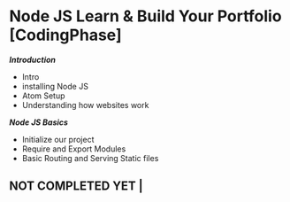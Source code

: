 # Node JS Learn & Build Your Portfolio [CodingPhase]

***Introduction***

* Intro
* installing Node JS
* Atom Setup
* Understanding how websites work

***Node JS Basics***

* Initialize our project
* Require and Export Modules
* Basic Routing and Serving Static files

## NOT COMPLETED YET |
